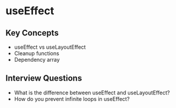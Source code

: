 # useEffect

## Key Concepts
- useEffect vs useLayoutEffect
- Cleanup functions
- Dependency array

## Interview Questions
- What is the difference between useEffect and useLayoutEffect?
- How do you prevent infinite loops in useEffect?
